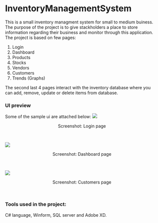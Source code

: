 # InventoryManagementSystem

This is a small inventory managment system for small to medium buiness. The purpose of the project is to 
give stackholders a place to store information regarding their business and monitor through this application.
The project is based on few pages:
1. Login
2. Dashboard
3. Products
4. Stocks
5. Vendors
6. Customers
7. Trends (Graphs)

The second last 4 pages interact with the inventory database where you can add, remove, update or delete items from database.

### UI preview
Some of the sample ui are attached below:
![](images/Loginpage.png)
<p align="center">Screenshot: Login page
</p><br>

![](images/Dash.png)
<p align="center">Screenshot: Dashboard page
</p><br>

![](images/Customers.png)
<p align="center">Screenshot: Customers page
</p><br>

### Tools used in the project:
C# language, Winform, SQL server and Adobe XD.
